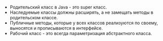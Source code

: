 * Родительский класс в Java - это super класс.
* Наследуемые классы должны расширять, а не замещать методы в родительском классе.
* Публичные методы, которые у всех классов реализуются по своему, выносятся и прописываются в интерфейсе.
* Рабочий класс - это всегда параметризация абстрактного класса.